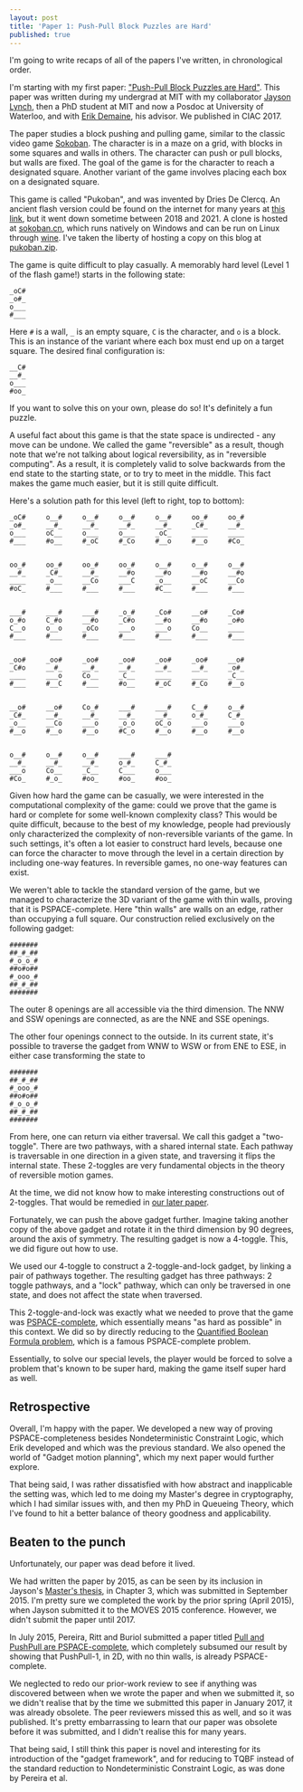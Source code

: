 ```yaml
---
layout: post
title: 'Paper 1: Push-Pull Block Puzzles are Hard'
published: true
---
```


I'm going to write recaps of all of the papers I've written,
in chronological order.

I'm starting with my first paper: ["Push-Pull Block Puzzles are Hard"](/assets/push-pull.pdf).
This paper was written during my undergrad at MIT with my collaborator
[Jayson Lynch](https://www.linkedin.com/in/jayson-lynch-b6297ab),
then a PhD student at MIT and now a Posdoc at University of Waterloo,
and with [Erik Demaine](http://erikdemaine.org/), his advisor.
We published in CIAC 2017.

The paper studies a block pushing and pulling game,
similar to the classic video game [Sokoban](https://en.wikipedia.org/wiki/Sokoban).
The character is in a maze on a grid,
with blocks in some squares and walls in others.
The character can push or pull blocks, but walls are fixed.
The goal of the game is for the character to reach a designated square.
Another variant of the game involves placing each box on a designated square.

This game is called "Pukoban", and was invented by Dries De Clercq.
An ancient flash version could be found on the internet for many years at
[this link](http://puzzles.net23.net/pukoban.htm),
but it went down sometime between 2018 and 2021.
A clone is hosted at [sokoban.cn](http://sokoban.cn/variant/psokoban.php),
which runs natively on Windows and can be run on Linux through [wine](https://www.winehq.org/).
I've taken the liberty of hosting a copy on this blog at [pukoban.zip](/assets/pukoban.zip).

The game is quite difficult to play casually.
A memorably hard level (Level 1 of the flash game!) starts in the following state:

    _oC#
    _o#_
    o___
    #___

Here `#` is a wall, `_` is an empty square, `C` is the character, and `o` is a block.
This is an instance of the variant where each box must end up on a target square.
The desired final configuration is:

    __C#
    __#_
    o___
    #oo_

If you want to solve this on your own, please do so! It's definitely a fun puzzle.

A useful fact about this game is that the state space is undirected - any move can be undone.
We called the game "reversible" as a result,
though note that we're not talking about logical reversibility, as in "reversible computing".
As a result, it is completely valid to solve backwards from the end state to the starting state,
or to try to meet in the middle.
This fact makes the game much easier,
but it is still quite difficult.

Here's a solution path for this level (left to right, top to bottom):

    _oC#     o__#     o__#     o__#     o__#     oo_#     oo_#
    _o#_     __#_     __#_     __#_     __#_     _C#_     __#_
    o___     oC__     o___     o___     _oC_     ____     ____
    #___     #o__     #_oC     #_Co     #__o     #__o     #Co_


    oo_#     oo_#     oo_#     oo_#     o__#     o__#     o__#
    __#_     _C#_     __#_     __#o     __#o     __#o     __#o
    ____     _o__     __Co     ___C     _o__     __oC     __Co
    #oC_     #___     #___     #___     #C__     #___     #___


    ___#     ___#     ___#     _o_#     _Co#     __o#     _Co#
    o_#o     C_#o     __#o     _C#o     __#o     __#o     _o#o
    C__o     o__o     _oCo     ___o     ___o     Co__     ____
    #___     #___     #___     #___     #___     #___     #___


    _oo#     _oo#     _oo#     _oo#     _oo#     _oo#     __o#
    _C#o     __#_     __#_     __#_     __#_     __#_     _o#_
    ____     ___o     Co__     _C__     ____     ____     _C__
    #___     #__C     #___     #o__     #_oC     #_Co     #__o


    __o#     __o#     Co_#     ___#     ___#     C__#     o__#
    _C#_     __#_     __#_     __#_     __#_     o_#_     C_#_
    _o__     __Co     ___o     _o_o     oC_o     ___o     ___o
    #__o     #__o     #__o     #C_o     #__o     #__o     #__o


    o__#     o__#     o__#     ___#     ___#
    __#_     __#_     __#_     o_#_     C_#_
    ___o     Co__     _C__     C___     o___
    #Co_     #_o_     #oo_     #oo_     #oo_

Given how hard the game can be casually,
we were interested in the computational complexity of the game:
could we prove that the game is hard or complete for some well-known complexity class?
This would be quite difficult, because to the best of my knowledge,
people had previously only characterized the complexity of non-reversible variants of the game.
In such settings, it's often a lot easier to construct hard levels,
because one can force the character to move through the level in a certain direction
by including one-way features.
In reversible games, no one-way features can exist.

We weren't able to tackle the standard version of the game,
but we managed to characterize the 3D variant of the game with thin walls,
proving that it is PSPACE-complete.
Here "thin walls" are walls on an edge, rather than occupying a full square.
Our construction relied exclusively on the following gadget:

    #######
    ##_#_##
    #_o_o_#
    ##o#o##
    #_ooo_#
    ##_#_##
    #######

The outer 8 openings are all accessible via the third dimension.
The NNW and SSW openings are connected,
as are the NNE and SSE openings.

The other four openings connect to the outside.
In its current state, it's possible to traverse the gadget from
WNW to WSW or from ENE to ESE,
in either case transforming the state to

    #######
    ##_#_##
    #_ooo_#
    ##o#o##
    #_o_o_#
    ##_#_##
    #######

From here, one can return via either traversal.
We call this gadget a "two-toggle".
There are two pathways, with a shared internal state.
Each pathway is traversable in one direction in a given state,
and traversing it flips the internal state.
These 2-toggles are very fundamental objects in the theory of reversible motion games.

At the time, we did not know how to make interesting constructions out of 2-toggles.
That would be remedied in [our later paper](/assets/load-balancing.pdf).

Fortunately, we can push the above gadget further.
Imagine taking another copy of the above gadget and rotate it in the third dimension
by 90 degrees, around the axis of symmetry.
The resulting gadget is now a 4-toggle.
This, we did figure out how to use.

We used our 4-toggle to construct a 2-toggle-and-lock gadget,
by linking a pair of pathways together.
The resulting gadget has three pathways:
2 toggle pathways, and a "lock" pathway,
which can only be traversed in one state,
and does not affect the state when traversed.

This 2-toggle-and-lock was exactly what we needed to prove that the game was
[PSPACE-complete](https://en.wikipedia.org/wiki/PSPACE-complete),
which essentially means "as hard as possible" in this context.
We did so by directly reducing to the [Quantified Boolean Formula problem](https://en.wikipedia.org/wiki/True_quantified_Boolean_formula),
which is a famous PSPACE-complete problem.

Essentially, to solve our special levels,
the player would be forced to solve a problem that's known to be super hard,
making the game itself super hard as well.

Retrospective
---

Overall, I'm happy with the paper.
We developed a new way of proving PSPACE-completeness besides Nondeterministic Constraint Logic,
which Erik developed and which was the previous standard.
We also opened the world of "Gadget motion planning", which my next paper would further explore.

That being said, I was rather dissatisfied with how abstract and inapplicable
the setting was, which led to me doing my Master's degree in cryptography,
which I had similar issues with,
and then my PhD in Queueing Theory, which I've found to hit a better balance of
theory goodness and applicability.

Beaten to the punch
---

Unfortunately, our paper was dead before it lived.

We had written the paper by 2015,
as can be seen by its inclusion in Jayson's [Master's thesis](https://dspace.mit.edu/handle/1721.1/105999), in Chapter 3, which was submitted in September 2015.
I'm pretty sure we completed the work by the prior spring (April 2015),
when Jayson submitted it to the MOVES 2015 conference.
However, we didn't submit the paper until 2017.

In July 2015, Pereira, Ritt and Buriol submitted a paper titled [Pull and PushPull are PSPACE-complete](https://www.researchgate.net/profile/Luciana-Buriol/publication/297750476_Pull_and_PushPull_are_PSPACE-complete/links/5f027ebea6fdcc4ca44e8cda/Pull-and-PushPull-are-PSPACE-complete.pdf),
which completely subsumed our result by showing that PushPull-1,
in 2D, with no thin walls, is already PSPACE-complete.

We neglected to redo our prior-work review
to see if anything was discovered between when we wrote the paper and when we submitted it,
so we didn't realise that by the time we submitted this paper in January 2017,
it was already obsolete.
The peer reviewers missed this as well, and so it was published.
It's pretty embarrassing to learn that our paper was obsolete before it was submitted,
and I didn't realise this for many years.

That being said, I still think this paper is novel and interesting
for its introduction of the "gadget framework",
and for reducing to TQBF instead of the standard reduction to Nondeterministic Constraint Logic,
as was done by Pereira et al.
